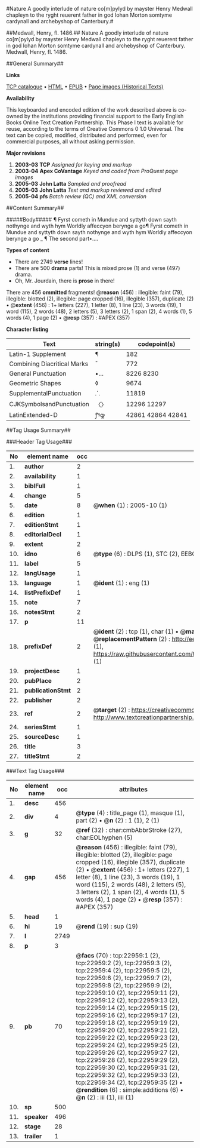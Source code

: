 #Nature A goodly interlude of nature co[m]pylyd by mayster Henry Medwall chapleyn to the ryght reuerent father in god Iohan Morton somtyme cardynall and archebyshop of Canterbury.#

##Medwall, Henry, fl. 1486.##
Nature A goodly interlude of nature co[m]pylyd by mayster Henry Medwall chapleyn to the ryght reuerent father in god Iohan Morton somtyme cardynall and archebyshop of Canterbury.
Medwall, Henry, fl. 1486.

##General Summary##

**Links**

[TCP catalogue](http://www.ota.ox.ac.uk/tcp/)  • 
[HTML](http://tei.it.ox.ac.uk/tcp/Texts-HTML/free/A07/A07395.html)  • 
[EPUB](http://tei.it.ox.ac.uk/tcp/Texts-EPUB/free/A07/A07395.epub) • 
[Page images (Historical Texts)](https://data.historicaltexts.jisc.ac.uk/view?pubId=eebo-99857265e&pageId=eebo-99857265e-22959-1)

**Availability**

This keyboarded and encoded edition of the
	       work described above is co-owned by the institutions
	       providing financial support to the Early English Books
	       Online Text Creation Partnership. This Phase I text is
	       available for reuse, according to the terms of Creative
	       Commons 0 1.0 Universal. The text can be copied,
	       modified, distributed and performed, even for
	       commercial purposes, all without asking permission.

**Major revisions**

1. __2003-03__ __TCP__ *Assigned for keying and markup*
1. __2003-04__ __Apex CoVantage__ *Keyed and coded from ProQuest page images*
1. __2005-03__ __John Latta__ *Sampled and proofread*
1. __2005-03__ __John Latta__ *Text and markup reviewed and edited*
1. __2005-04__ __pfs__ *Batch review (QC) and XML conversion*

##Content Summary##

#####Body#####
¶ Fyrst cometh in Mundue and syttyth down sayth nothynge and wyth hym Worldly affeccyon berynge a go¶ Fyrst cometh in Mundue and syttyth down sayth nothynge and wyth hym Worldly affeccyon berynge a go
    _ ¶ The second part•….

**Types of content**

  * There are 2749 **verse** lines!
  * There are 500 **drama** parts! This is mixed prose (1) and verse (497) drama.
  * Oh, Mr. Jourdain, there is **prose** in there!

There are 456 **ommitted** fragments! 
 @__reason__ (456) : illegible: faint (79), illegible: blotted (2), illegible: page cropped (16), illegible (357), duplicate (2)  •  @__extent__ (456) : 1+ letters (227), 1 letter (8), 1 line (23), 3 words (19), 1 word (115), 2 words (48), 2 letters (5), 3 letters (2), 1 span (2), 4 words (1), 5 words (4), 1 page (2)  •  @__resp__ (357) : #APEX (357)

**Character listing**


|Text|string(s)|codepoint(s)|
|---|---|---|
|Latin-1 Supplement|¶|182|
|Combining             Diacritical Marks|̄|772|
|General Punctuation|•…|8226 8230|
|Geometric Shapes|◊|9674|
|SupplementalPunctuation|⸫|11819|
|CJKSymbolsandPunctuation|〈〉|12296 12297|
|LatinExtended-D|ꝭꝰꝙ|42861 42864 42841|

##Tag Usage Summary##

###Header Tag Usage###

|No|element name|occ|attributes|
|---|---|---|---|
|1.|__author__|2||
|2.|__availability__|1||
|3.|__biblFull__|1||
|4.|__change__|5||
|5.|__date__|8| @__when__ (1) : 2005-10 (1)|
|6.|__edition__|1||
|7.|__editionStmt__|1||
|8.|__editorialDecl__|1||
|9.|__extent__|2||
|10.|__idno__|6| @__type__ (6) : DLPS (1), STC (2), EEBO-CITATION (1), PROQUEST (1), VID (1)|
|11.|__label__|5||
|12.|__langUsage__|1||
|13.|__language__|1| @__ident__ (1) : eng (1)|
|14.|__listPrefixDef__|1||
|15.|__note__|7||
|16.|__notesStmt__|2||
|17.|__p__|11||
|18.|__prefixDef__|2| @__ident__ (2) : tcp (1), char (1)  •  @__matchPattern__ (2) : ([0-9\-]+):([0-9IVX]+) (1), (.+) (1)  •  @__replacementPattern__ (2) : http://eebo.chadwyck.com/downloadtiff?vid=$1&page=$2 (1), https://raw.githubusercontent.com/textcreationpartnership/Texts/master/tcpchars.xml#$1 (1)|
|19.|__projectDesc__|1||
|20.|__pubPlace__|2||
|21.|__publicationStmt__|2||
|22.|__publisher__|2||
|23.|__ref__|2| @__target__ (2) : https://creativecommons.org/publicdomain/zero/1.0/ (1), http://www.textcreationpartnership.org/docs/. (1)|
|24.|__seriesStmt__|1||
|25.|__sourceDesc__|1||
|26.|__title__|3||
|27.|__titleStmt__|2||


###Text Tag Usage###

|No|element name|occ|attributes|
|---|---|---|---|
|1.|__desc__|456||
|2.|__div__|4| @__type__ (4) : title_page (1), masque (1), part (2)  •  @__n__ (2) : 1 (1), 2 (1)|
|3.|__g__|32| @__ref__ (32) : char:cmbAbbrStroke (27), char:EOLhyphen (5)|
|4.|__gap__|456| @__reason__ (456) : illegible: faint (79), illegible: blotted (2), illegible: page cropped (16), illegible (357), duplicate (2)  •  @__extent__ (456) : 1+ letters (227), 1 letter (8), 1 line (23), 3 words (19), 1 word (115), 2 words (48), 2 letters (5), 3 letters (2), 1 span (2), 4 words (1), 5 words (4), 1 page (2)  •  @__resp__ (357) : #APEX (357)|
|5.|__head__|1||
|6.|__hi__|19| @__rend__ (19) : sup (19)|
|7.|__l__|2749||
|8.|__p__|3||
|9.|__pb__|70| @__facs__ (70) : tcp:22959:1 (2), tcp:22959:2 (2), tcp:22959:3 (2), tcp:22959:4 (2), tcp:22959:5 (2), tcp:22959:6 (2), tcp:22959:7 (2), tcp:22959:8 (2), tcp:22959:9 (2), tcp:22959:10 (2), tcp:22959:11 (2), tcp:22959:12 (2), tcp:22959:13 (2), tcp:22959:14 (2), tcp:22959:15 (2), tcp:22959:16 (2), tcp:22959:17 (2), tcp:22959:18 (2), tcp:22959:19 (2), tcp:22959:20 (2), tcp:22959:21 (2), tcp:22959:22 (2), tcp:22959:23 (2), tcp:22959:24 (2), tcp:22959:25 (2), tcp:22959:26 (2), tcp:22959:27 (2), tcp:22959:28 (2), tcp:22959:29 (2), tcp:22959:30 (2), tcp:22959:31 (2), tcp:22959:32 (2), tcp:22959:33 (2), tcp:22959:34 (2), tcp:22959:35 (2)  •  @__rendition__ (6) : simple:additions (6)  •  @__n__ (2) : iii (1), iiii (1)|
|10.|__sp__|500||
|11.|__speaker__|496||
|12.|__stage__|28||
|13.|__trailer__|1||
